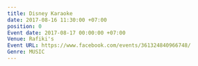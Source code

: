 ```yaml
---
title: Disney Karaoke
date: 2017-08-16 11:30:00 +07:00
position: 0
Event date: 2017-08-17 00:00:00 +07:00
Venue: Rafiki's
Event URL: https://www.facebook.com/events/361324840966748/
Genre: MUSIC
---
```


